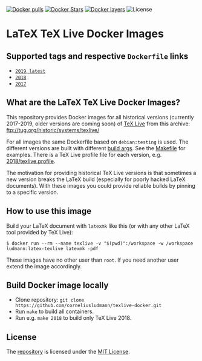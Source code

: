 [![Docker pulls](https://img.shields.io/docker/pulls/ludmann/latex-texlive.svg?maxAge=3600)](https://hub.docker.com/r/ludmann/latex-texlive/) [![Docker Stars](https://img.shields.io/docker/stars/ludmann/latex-texlive.svg?maxAge=3600)](https://hub.docker.com/r/ludmann/latex-texlive/) [![Docker layers](https://images.microbadger.com/badges/image/ludmann/latex-texlive.svg)](https://microbadger.com/images/ludmann/latex-texlive) ![License](https://img.shields.io/badge/License-MIT-blue.svg?maxAge=3600)

# LaTeX TeX Live Docker Images

## Supported tags and respective `Dockerfile` links
- [`2019`, `latest`](https://github.com/corneliusludmann/texlive-docker/blob/master/Dockerfile)
- [`2018`](https://github.com/corneliusludmann/texlive-docker/blob/master/Dockerfile)
- [`2017`](https://github.com/corneliusludmann/texlive-docker/blob/master/Dockerfile)

## What are the LaTeX TeX Live Docker Images?
This repository provides Docker images for all historical versions (currently 2017-2019, older versions are coming soon) of [TeX Live](https://www.tug.org/texlive/) from this archive: ftp://tug.org/historic/systems/texlive/

For all images the same Dockerfile based on `debian:testing` is used. The different versions are built with different [build args](https://docs.docker.com/engine/reference/commandline/build/#set-build-time-variables---build-arg). See the [Makefile](https://github.com/corneliusludmann/texlive-docker/blob/master/Makefile) for examples. There is a TeX Live profile file for each version, e.g. [2018/texlive.profile](https://github.com/corneliusludmann/texlive-docker/blob/master/2018/texlive.profile).

The motivation for providing historical TeX Live versions is that sometimes a new version breaks the LaTeX build (especially for poorly hacked LaTeX documents). With these images you could provide reliable builds by pinning to a specific version.

## How to use this image
Build your LaTeX document with `latexmk` like this (or with any other LaTeX tool provided by TeX Live):
```shell
$ docker run --rm --name texlive -v "$(pwd)":/workspace -w /workspace ludmann:latex-texlive latexmk -pdf
```

These images have no other user than `root`. If you need another user extend the image accordingly.

## Build Docker image locally
* Clone repository: `git clone https://github.com/corneliusludmann/texlive-docker.git`
* Run `make` to build all containers.
* Run e.g. `make 2018` to build only TeX Live 2018.

## License
The [repository](https://github.com/corneliusludmann/texlive-docker) is licensed under the [MIT License](https://github.com/corneliusludmann/texlive-docker/blob/master/LICENSE).
